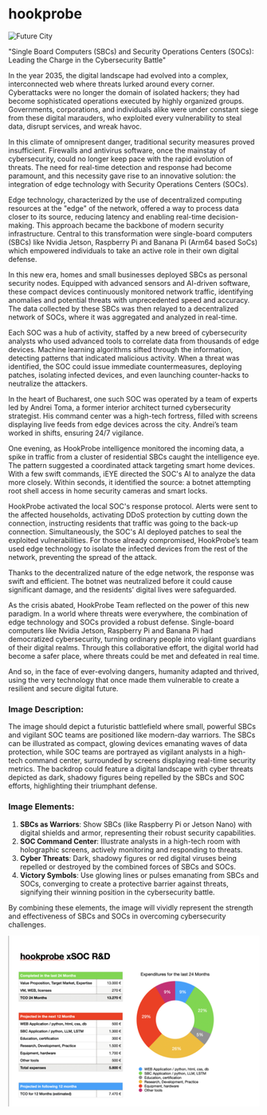 # hookprobe
![Future City](images/hookprobe-future-ram-cine.png)


"Single Board Computers (SBCs) and Security Operations Centers (SOCs): Leading the Charge in the Cybersecurity Battle"

In the year 2035, the digital landscape had evolved into a complex, interconnected web where threats lurked around every corner. Cyberattacks were no longer the domain of isolated hackers; they had become sophisticated operations executed by highly organized groups. Governments, corporations, and individuals alike were under constant siege from these digital marauders, who exploited every vulnerability to steal data, disrupt services, and wreak havoc.

In this climate of omnipresent danger, traditional security measures proved insufficient. Firewalls and antivirus software, once the mainstay of cybersecurity, could no longer keep pace with the rapid evolution of threats. The need for real-time detection and response had become paramount, and this necessity gave rise to an innovative solution: the integration of edge technology with Security Operations Centers (SOCs).

Edge technology, characterized by the use of decentralized computing resources at the "edge" of the network, offered a way to process data closer to its source, reducing latency and enabling real-time decision-making. This approach became the backbone of modern security infrastructure. Central to this transformation were single-board computers (SBCs) like Nvidia Jetson, Raspberry Pi and Banana Pi (Arm64 based SoCs) which empowered individuals to take an active role in their own digital defense.

In this new era, homes and small businesses deployed SBCs as personal security nodes. Equipped with advanced sensors and AI-driven software, these compact devices continuously monitored network traffic, identifying anomalies and potential threats with unprecedented speed and accuracy. The data collected by these SBCs was then relayed to a decentralized network of SOCs, where it was aggregated and analyzed in real-time.

Each SOC was a hub of activity, staffed by a new breed of cybersecurity analysts who used advanced tools to correlate data from thousands of edge devices. Machine learning algorithms sifted through the information, detecting patterns that indicated malicious activity. When a threat was identified, the SOC could issue immediate countermeasures, deploying patches, isolating infected devices, and even launching counter-hacks to neutralize the attackers.

In the heart of Bucharest, one such SOC was operated by a team of experts led by Andrei Toma, a former interior architect turned cybersecurity strategist. His command center was a high-tech fortress, filled with screens displaying live feeds from edge devices across the city. Andrei’s team worked in shifts, ensuring 24/7 vigilance.

One evening, as HookProbe intelligence monitored the incoming data, a spike in traffic from a cluster of residential SBCs caught the intelligence  eye. The pattern suggested a coordinated attack targeting smart home devices. With a few swift commands, iEYE directed the SOC's AI to analyze the data more closely. Within seconds, it identified the source: a botnet attempting root shell access in home security cameras and smart locks.

HookProbe activated the local SOC's response protocol. Alerts were sent to the affected households, activating DDoS protection by cutting down the connection, instructing residents that traffic was going to the back-up connection. Simultaneously, the SOC's AI deployed patches to seal the exploited vulnerabilities. For those already compromised, HookProbe’s team used edge technology to isolate the infected devices from the rest of the network, preventing the spread of the attack.

Thanks to the decentralized nature of the edge network, the response was swift and efficient. The botnet was neutralized before it could cause significant damage, and the residents' digital lives were safeguarded.

As the crisis abated, HookProbe Team reflected on the power of this new paradigm. In a world where threats were everywhere, the combination of edge technology and SOCs provided a robust defense. Single-board computers like Nvidia Jetson, Raspberry Pi and Banana Pi had democratized cybersecurity, turning ordinary people into vigilant guardians of their digital realms. Through this collaborative effort, the digital world had become a safer place, where threats could be met and defeated in real time.

And so, in the face of ever-evolving dangers, humanity adapted and thrived, using the very technology that once made them vulnerable to create a resilient and secure digital future.


### Image Description:
The image should depict a futuristic battlefield where small, powerful SBCs and vigilant SOC teams are positioned like modern-day warriors. The SBCs can be illustrated as compact, glowing devices emanating waves of data protection, while SOC teams are portrayed as vigilant analysts in a high-tech command center, surrounded by screens displaying real-time security metrics. The backdrop could feature a digital landscape with cyber threats depicted as dark, shadowy figures being repelled by the SBCs and SOC efforts, highlighting their triumphant defense. 

### Image Elements:
1. **SBCs as Warriors**: Show SBCs (like Raspberry Pi or Jetson Nano) with digital shields and armor, representing their robust security capabilities.
2. **SOC Command Center**: Illustrate analysts in a high-tech room with holographic screens, actively monitoring and responding to threats.
3. **Cyber Threats**: Dark, shadowy figures or red digital viruses being repelled or destroyed by the combined forces of SBCs and SOCs.
4. **Victory Symbols**: Use glowing lines or pulses emanating from SBCs and SOCs, converging to create a protective barrier against threats, signifying their winning position in the cybersecurity battle.

By combining these elements, the image will vividly represent the strength and effectiveness of SBCs and SOCs in overcoming cybersecurity challenges. 


[![hookprobe budget](images/hookprobe-r&d.png)](hookprobe-r&d.md)
